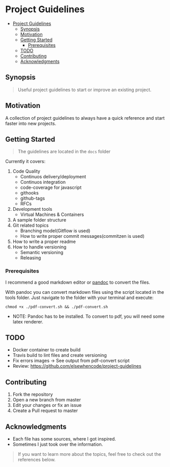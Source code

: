 # Project Guidelines

- [Project Guidelines](#project-guidelines)
	- [Synopsis](#synopsis)
	- [Motivation](#motivation)
	- [Getting Started](#getting-started)
		- [Prerequisites](#prerequisites)
	- [TODO](#todo)
	- [Contributing](#contributing)
	- [Acknowledgments](#acknowledgments)

## Synopsis

> Useful project guidelines to start or improve an existing project.

## Motivation

A collection of project guidelines to always have a quick reference and start faster into new projects.

## Getting Started

> The guidelines are located in the `docs` folder

Currently it covers:

1. Code Quality
	* Continuos delivery/deployment
	* Continuos integration
	* code-coverage for javascript
	* githooks
	* github-tags
	* RFCs
2. Development tools
	* Virtual Machines & Containers
3. A sample folder structure
4. Git related topics
	* Branching model(Gitflow is used)
	* How to write proper commit messages(commitzen is used)
5. How to write a proper readme
6. How to handle versioning
	* Semantic versioning
	* Releasing

### Prerequisites

I recommend a good markdown editor or [pandoc](https://pandoc.org/) to convert the files.

With pandoc you can convert markdown files using the script located in the tools folder. Just navigate to the folder with your terminal and execute:

`chmod +x ./pdf-convert.sh && ./pdf-convert.sh`

* NOTE: Pandoc has to be installed. To convert to pdf, you will need some latex renderer.

## TODO

* Docker container to create build
* Travis build to lint files and create versioning
* Fix errors images -> See output from pdf-convert script
* Review: <https://github.com/elsewhencode/project-guidelines>

## Contributing

1. Fork the repository
2. Open a new branch from master
3. Edit your changes or fix an issue
4. Create a Pull request to master

## Acknowledgments

* Each file has some sources, where I got inspired.
* Sometimes I just took over the information.

> If you want to learn more about the topics, feel free to check out the references below.
